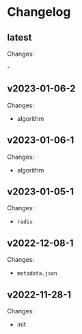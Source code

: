 # Changelog

## latest

Changes:

\-

## v2023-01-06-2

Changes:

- algorithm

## v2023-01-06-1

Changes:

- algorithm

## v2023-01-05-1

Changes:

- `radix`

## v2022-12-08-1

Changes:

- `metadata.json`

## v2022-11-28-1

Changes:

- init
